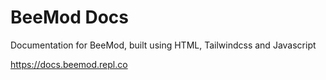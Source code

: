 # BeeMod Docs
Documentation for BeeMod, built using HTML, Tailwindcss and Javascript

https://docs.beemod.repl.co
